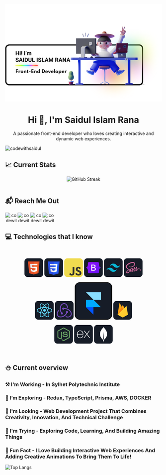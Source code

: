 <div align="center">
  <a align="center" href="https://facebook.com/codewithsaidul" target="_blank">
<img src="https://github.com/codewithsaidul/codewithsaidul/blob/main/banner.png">
</a>
</div>

<h1 align="center">Hi 👋, I'm Saidul Islam Rana</h1>
<p align="center">A passionate front-end developer who loves creating interactive and dynamic web experiences.</p>

<p align="left"> <img src="https://komarev.com/ghpvc/?username=codewithsaidul&label=Profile%20views&color=0e75b6&style=flat" alt="codewithsaidul" /> </p>



## :chart_with_upwards_trend: Current Stats

<div align="center">
<img src="https://github-readme-streak-stats.herokuapp.com?user=codewithsaidul&theme=nightowl&hide_border=true&border_radius=0&stroke=0D1117&fire=75C2F6&ring=75C2F6&currStreakNum=75C2F6&currStreakLabel=75C2F6" alt="GitHub Streak" /></div>

<br>


## :mailbox_with_mail: Reach Me Out
<div align="center">

<a href="https://facbook.com/codewithsaidul" target="blank"><img align="left" src="https://raw.githubusercontent.com/rahuldkjain/github-profile-readme-generator/master/src/images/icons/Social/facebook.svg" alt="codewithsaidul1" height="30" width="40" /></a>

<a href="https://linkedin.com/in/codewithsaidul" target="blank"><img align="left" src="https://raw.githubusercontent.com/rahuldkjain/github-profile-readme-generator/master/src/images/icons/Social/linked-in-alt.svg" alt="codewithsaidul" height="30" width="40" /></a>

<a href="https://instagram.com/codewithsaidul" target="blank"><img align="left" src="https://raw.githubusercontent.com/rahuldkjain/github-profile-readme-generator/master/src/images/icons/Social/instagram.svg" alt="codewithsaidul" height="30" width="40" /></a>

<a  href="https://twitter.com/codewithsaidul" target="blank"><img align="left" src="https://raw.githubusercontent.com/rahuldkjain/github-profile-readme-generator/master/src/images/icons/Social/twitter.svg" alt="codewithsaidul" height="30" width="40" /></a>

</div>

<br></br>

## :computer: Technologies that I know

<br>
<p align="center">
<img src="https://github.com/codewithsaidul/codewithsaidul/blob/main/icon/HTML.png"/>
<img src="https://github.com/codewithsaidul/codewithsaidul/blob/main/icon/css.png"/>   
<img src="https://github.com/codewithsaidul/codewithsaidul/blob/main/icon/JavaScript.png"/>   
<img src="https://github.com/codewithsaidul/codewithsaidul/blob/main/icon/Bootsrap.png"/>
<img src="https://github.com/codewithsaidul/codewithsaidul/blob/main/icon/tailwind.png"/>
<img src="https://github.com/codewithsaidul/codewithsaidul/blob/main/icon/sass.png"/>
</p>
<p align="center">
<img src="https://github.com/codewithsaidul/codewithsaidul/blob/main/icon/react.png"/>
<img src="https://github.com/codewithsaidul/codewithsaidul/blob/main/icon/redux.png"/>   
<img src="https://raw.githubusercontent.com/codewithsaidul/codewithsaidul/refs/heads/main/icon/framer.svg"/>
<img src="https://github.com/codewithsaidul/codewithsaidul/blob/main/icon/firebase.png"/>
</p>
<p align="center">
<img src="https://github.com/codewithsaidul/codewithsaidul/blob/main/icon/node.png"/>
<img src="https://github.com/codewithsaidul/codewithsaidul/blob/main/icon/express.png"/>   
<img src="https://github.com/codewithsaidul/codewithsaidul/blob/main/icon/mongo.png"/>
</p>

<br>

## :snowman: Current overview

### ⚒️ I'm Working - In Sylhet Polytechnic Institute

### 🌱 I’m Exploring - Redux, TypeScript, Prisma, AWS, DOCKER

### 👯 I'm Looking - Web Development Project That Combines Creativity, Innovation, And Technical Challenge

### 🤔 I'm Trying - Exploring Code, Learning, And Building Amazing Things

### 🎐 Fun Fact - I Love Building Interactive Web Experiences And Adding Creative Animations To Bring Them To Life!



![Top Langs](https://github-readme-stats.vercel.app/api/top-langs/?username=your-codewithsaidul&layout=compact)


